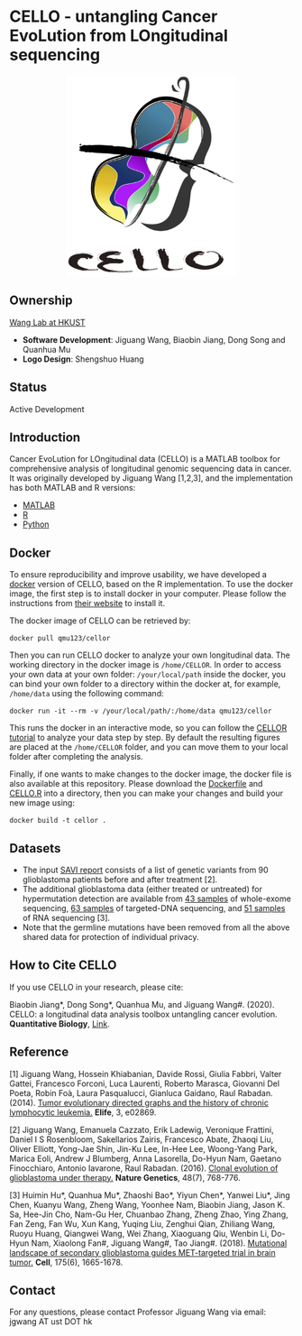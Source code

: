 # CELLO - untangling Cancer EvoLution from LOngitudinal sequencing


<div align=center><img width="300" src="logo.jpg" style="display: block; margin: auto;" ></div>

## Ownership
[Wang Lab at HKUST](http://wang-lab.ust.hk/)
* **Software Development**: Jiguang Wang, Biaobin Jiang, Dong Song and Quanhua Mu
* **Logo Design**: Shengshuo Huang

## Status
Active Development

## Introduction
Cancer EvoLution for LOngitudinal data (CELLO) is a MATLAB toolbox for comprehensive analysis of longitudinal genomic sequencing data in cancer. It was originally developed by Jiguang Wang [1,2,3], and the implementation has both MATLAB and R versions:
* [MATLAB](./CELLOM/CELLOM.md)
* [R](./CELLOR/Rcode/CELLO_gbm.md)
* [Python](./CELLOP/CELLOP.md)

## Docker

To ensure reproducibility and improve usability, we have developed a [docker](https://www.docker.com/) version of CELLO, based on the R implementation. To use the docker image, the first step is to install docker in your computer. Please follow the instructions from [their website](https://www.docker.com/) to install it.

The docker image of CELLO can be retrieved by:
```
docker pull qmu123/cellor
```

Then you can run CELLO docker to analyze your own longitudinal data. The working directory in the docker image is `/home/CELLOR`. In order to access your own data at your own folder: `/your/local/path` inside the docker, you can bind your own folder to a directory within the docker at, for example, `/home/data` using the following command:
```
docker run -it --rm -v /your/local/path/:/home/data qmu123/cellor
```
This runs the docker in an interactive mode, so you can follow the [CELLOR tutorial](./CELLOR/Rcode/CELLO_gbm.md) to analyze your data step by step. By default the resulting figures are placed at the `/home/CELLOR` folder, and you can move them to your local folder after completing the analysis.

Finally, if one wants to make changes to the docker image, the docker file is also available at this repository. Please download the [Dockerfile](./CELLOR/Dockerfile) and [CELLO.R](./CELLOR/CELLO.R) into a directory, then you can make your changes and build your new image using:
```
docker build -t cellor .
```

## Datasets

* The input [SAVI report](./input.savi.txt) consists of a list of genetic variants from 90 glioblastoma patients before and after treatment [2].
* The additional glioblastoma data (either treated or untreated) for hypermutation detection are available from [43 samples](./input.wes.savi.txt) of whole-exome sequencing, [63 samples](./input.targeted.savi.txt) of targeted-DNA sequencing, and [51 samples](./input.rna.savi.txt) of RNA sequencing [3].
* Note that the germline mutations have been removed from all the above shared data for protection of individual privacy.

## How to Cite CELLO

If you use CELLO in your research, please cite:

Biaobin Jiang*, Dong Song*, Quanhua Mu, and Jiguang Wang#. (2020). CELLO: a longitudinal data analysis toolbox untangling cancer evolution. **Quantitative Biology**, [Link](https://doi.org/10.1007/s40484-020-0218-1).

## Reference

[1] Jiguang Wang, Hossein Khiabanian, Davide Rossi, Giulia Fabbri, Valter Gattei, Francesco Forconi, Luca Laurenti, Roberto Marasca, Giovanni Del Poeta, Robin Foà, Laura Pasqualucci, Gianluca Gaidano, Raul Rabadan. (2014). [Tumor evolutionary directed graphs and the history of chronic lymphocytic leukemia.](https://elifesciences.org/articles/02869) **Elife**, 3, e02869.

[2] Jiguang Wang, Emanuela Cazzato, Erik Ladewig, Veronique Frattini, Daniel I S Rosenbloom, Sakellarios Zairis, Francesco Abate, Zhaoqi Liu, Oliver Elliott, Yong-Jae Shin, Jin-Ku Lee, In-Hee Lee, Woong-Yang Park, Marica Eoli, Andrew J Blumberg, Anna Lasorella, Do-Hyun Nam, Gaetano Finocchiaro, Antonio Iavarone, Raul Rabadan. (2016). [Clonal evolution of glioblastoma under therapy.](https://www.nature.com/articles/ng.3590) **Nature Genetics**, 48(7), 768-776.

[3] Huimin Hu*, Quanhua Mu*, Zhaoshi Bao*, Yiyun Chen*, Yanwei Liu*, Jing Chen, Kuanyu Wang, Zheng Wang, Yoonhee Nam, Biaobin Jiang, Jason K. Sa, Hee-Jin Cho, Nam-Gu Her, Chuanbao Zhang, Zheng Zhao, Ying Zhang, Fan Zeng, Fan Wu, Xun Kang, Yuqing Liu, Zenghui Qian, Zhiliang Wang, Ruoyu Huang, Qiangwei Wang, Wei Zhang, Xiaoguang Qiu, Wenbin Li, Do-Hyun Nam, Xiaolong Fan#, Jiguang Wang#, Tao Jiang#. (2018). [Mutational landscape of secondary glioblastoma guides MET-targeted trial in brain tumor.](https://doi.org/10.1016/j.cell.2018.09.038) **Cell**, 175(6), 1665-1678.

## Contact

For any questions, please contact Professor Jiguang Wang via email: jgwang AT ust DOT hk
